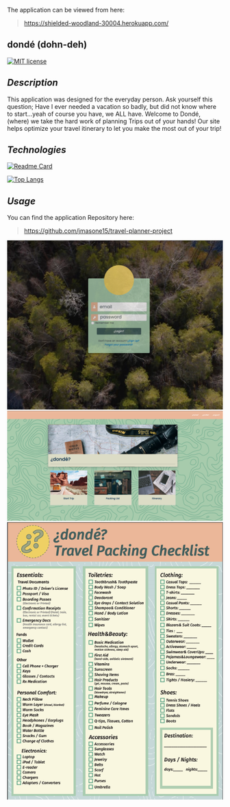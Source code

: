The application can be viewed from here:
> https://shielded-woodland-30004.herokuapp.com/



## dondé (dohn-deh)
 

[![MIT license](https://img.shields.io/badge/License-MIT-blue.svg)](https://lbesson.mit-license.org/)

## _Description_

This application was designed for the everyday person. Ask yourself this question; Have I ever needed a vacation so badly, but did not know where to start...yeah of course you have, we ALL have. Welcome to Dondé, (where) we take the hard work of planning Trips out of your hands! Our site helps optimize your travel itinerary to let you make the most out of your trip!

## _Technologies_

[![Readme Card](https://github-readme-stats.vercel.app/api/pin/?username=jmasone15&repo=travel-planner-project)](https://github.com/jmasone15/travel-planner-project)

[![Top Langs](https://github-readme-stats.vercel.app/api/top-langs/?username=jmasone15)](https://github.com/jmasone15/travel-planner-project)


## _Usage_


You can find the application Repository here:
> https://github.com/jmasone15/travel-planner-project

![](client/src/images/login.png)
![](client/src/images/homePage.png)
![](client/src/images/packing.png)


